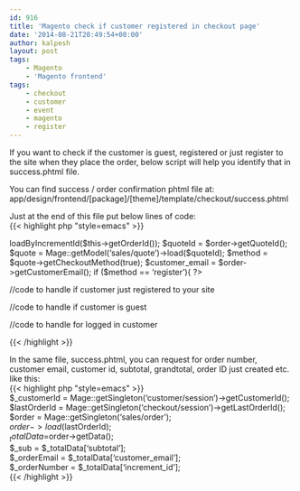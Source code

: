 ```yaml
---
id: 916
title: 'Magento check if customer registered in checkout page'
date: '2014-08-21T20:49:54+00:00'
author: kalpesh
layout: post
tags:
    - Magento
    - 'Magento frontend'
tags:
    - checkout
    - customer
    - event
    - magento
    - register
---
```


If you want to check if the customer is guest, registered or just register to the site when they place the order, below script will help you identify that in success.phtml file.

You can find success / order confirmation phtml file at:  
app/design/frontend/[package]/[theme]/template/checkout/success.phtml

Just at the end of this file put below lines of code:  
{{< highlight php "style=emacs" >}}  
<?php $order = Mage::getModel('sales/order')->
loadByIncrementId($this->getOrderId());  
$quoteId = $order->getQuoteId();  
$quote = Mage::getModel(‘sales/quote’)->load($quoteId);  
$method = $quote->getCheckoutMethod(true);  
$customer_email = $order->getCustomerEmail();  
if ($method == ‘register’){ ?>  
//code to handle if customer just registered to your site  
<?php } elseif($method == 'guest') {??>
  
//code to handle if customer is guest  
<?php } else { ??>
  
//code to handle for logged in customer  
<?php } ??>
  
{{< /highlight >}}

In the same file, success.phtml, you can request for order number, customer email, customer id, subtotal, grandtotal, order ID just created etc. like this:  
{{< highlight php "style=emacs" >}}  
$_customerId = Mage::getSingleton(‘customer/session’)->getCustomerId();  
$lastOrderId = Mage::getSingleton(‘checkout/session’)->getLastOrderId();  
$order = Mage::getSingleton(‘sales/order’);  
$order->load($lastOrderId);  
$_totalData =$order->getData();  
$_sub = $_totalData[‘subtotal’];  
$_orderEmail = $_totalData[‘customer_email’];  
$_orderNumber = $_totalData[‘increment_id’];  
{{< /highlight >}}